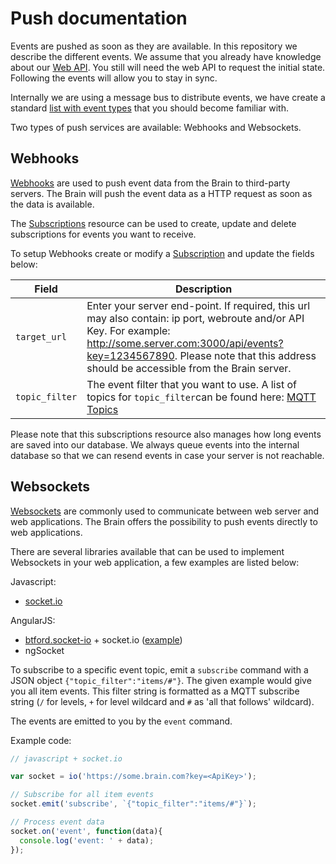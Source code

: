 Push documentation
==================
Events are pushed as soon as they are available. In this repository we describe the different events. We assume that you already have knowledge about our [Web API](https://github.com/intellifi-nl/doc-webapi). You still will need the web API to request the initial state. Following the events will allow you to stay in sync.

Internally we are using a message bus to distribute events, we have create a standard [list with event types](mqtt_topics.md) that you should become familiar with.

Two types of push services are available: Webhooks and Websockets.

Webhooks
--------

[Webhooks](http://en.wikipedia.org/wiki/Webhook) are used to push event data from the Brain to third-party servers. The Brain will push the event data as a HTTP request as soon as the data is available.

The [Subscriptions](https://github.com/intellifi-nl/webapi-doc/blob/master/resources.md#subscriptions) resource can be used to create, update and delete subscriptions for events you want to receive.

To setup Webhooks create or modify a [Subscription](https://github.com/intellifi-nl/webapi-doc/blob/master/resources.md#subscriptions) and update the fields below: 

| Field | Description | 
| ----- | ----------- |
|`target_url`  |Enter your server end-point. If required, this url may also contain: ip port, webroute and/or API Key. For example: http://some.server.com:3000/api/events?key=1234567890. Please note that this address should be accessible from the Brain server.|
|`topic_filter`|The event filter that you want to use. A list of topics for `topic_filter`can be found here: [MQTT Topics](https://github.com/intellifi-nl/doc-push/blob/master/mqtt_topics.md#format)|

Please note that this subscriptions resource also manages how long events are saved into our database. We always queue events into the internal database so that we can resend events in case your server is not reachable.

Websockets
---------

[Websockets](https://en.wikipedia.org/wiki/WebSocket) are commonly used to communicate between web server and web applications. The Brain offers the possibility to push events directly to web applications. 

There are several libraries available that can be used to implement Websockets in your web application, a few examples are listed below:

Javascript:
- [socket.io](http://socket.io/)

AngularJS:
- [btford.socket-io](https://github.com/btford/angular-socket-io) + socket.io ([example](http://briantford.com/blog/angular-socket-io))
- ngSocket

To subscribe to a specific event topic, emit a `subscribe` command with a JSON object `{"topic_filter":"items/#"}`. The given example would give you all item events. This filter string is formatted as a MQTT subscribe string (`/` for levels, `+` for level wildcard and `#` as 'all that follows' wildcard).

The events are emitted to you by the `event` command.

Example code:
```javascript
// javascript + socket.io

var socket = io('https://some.brain.com?key=<ApiKey>');

// Subscribe for all item events
socket.emit('subscribe', `{"topic_filter":"items/#"}`);

// Process event data
socket.on('event', function(data){
  console.log('event: ' + data);
});
```
